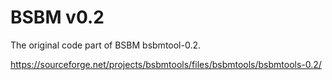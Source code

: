# BSBM v0.2

The original code part of  BSBM bsbmtool-0.2.

https://sourceforge.net/projects/bsbmtools/files/bsbmtools/bsbmtools-0.2/
